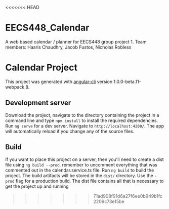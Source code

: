<<<<<<< HEAD
# EECS448_Calendar
A web based calendar / planner for EECS448 group project 1.
Team members: Haaris Chaudhry, Jacob Fustos, Nicholas Robless

# Calendar Project

This project was generated with [angular-cli](https://github.com/angular/angular-cli) version 1.0.0-beta.11-webpack.8.

## Development server
Download the project, navigate to the directory containing the project in a command line and type `npm install` to install the required dependencies.
Run `ng serve` for a dev server. Navigate to `http://localhost:4200/`. The app will automatically reload if you change any of the source files.

## Build

If you want to place this project on a server, then you'll need to create a dist file using `ng build --prod`, remember to uncomment everything that was commented out in the calendar.service.ts file.
Run `ng build` to build the project. The build artifacts will be stored in the `dist/` directory. Use the `-prod` flag for a production build.
The dist file contains all that is necessary to get the project up and running



>>>>>>> 71ad908f91d6a27f6ee0b949b1fc2209c73e15be
